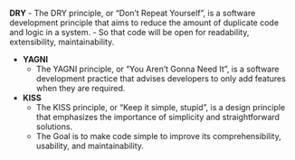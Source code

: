  **DRY**
	- The DRY principle, or “Don’t Repeat Yourself”, is a software development principle that aims to reduce the amount of duplicate code and logic in a system. 
	- So that code will be open for readability, extensibility, maintainability.
- **YAGNI**
	- The YAGNI principle, or “You Aren’t Gonna Need It”, is a software development practice that advises developers to only add features when they are required.
- **KISS**
	- The KISS principle, or “Keep it simple, stupid”, is a design principle that emphasizes the importance of simplicity and straightforward solutions.
	- The Goal is to make code simple to improve its comprehensibility, usability, and maintainability.
